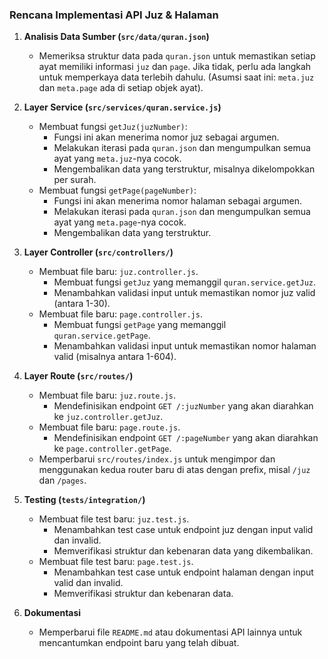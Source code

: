 ### Rencana Implementasi API Juz & Halaman

1.  **Analisis Data Sumber (`src/data/quran.json`)**
    *   Memeriksa struktur data pada `quran.json` untuk memastikan setiap ayat memiliki informasi `juz` dan `page`. Jika tidak, perlu ada langkah untuk memperkaya data terlebih dahulu. (Asumsi saat ini: `meta.juz` dan `meta.page` ada di setiap objek ayat).

2.  **Layer Service (`src/services/quran.service.js`)**
    *   Membuat fungsi `getJuz(juzNumber)`:
        *   Fungsi ini akan menerima nomor juz sebagai argumen.
        *   Melakukan iterasi pada `quran.json` dan mengumpulkan semua ayat yang `meta.juz`-nya cocok.
        *   Mengembalikan data yang terstruktur, misalnya dikelompokkan per surah.
    *   Membuat fungsi `getPage(pageNumber)`:
        *   Fungsi ini akan menerima nomor halaman sebagai argumen.
        *   Melakukan iterasi pada `quran.json` dan mengumpulkan semua ayat yang `meta.page`-nya cocok.
        *   Mengembalikan data yang terstruktur.

3.  **Layer Controller (`src/controllers/`)**
    *   Membuat file baru: `juz.controller.js`.
        *   Membuat fungsi `getJuz` yang memanggil `quran.service.getJuz`.
        *   Menambahkan validasi input untuk memastikan nomor juz valid (antara 1-30).
    *   Membuat file baru: `page.controller.js`.
        *   Membuat fungsi `getPage` yang memanggil `quran.service.getPage`.
        *   Menambahkan validasi input untuk memastikan nomor halaman valid (misalnya antara 1-604).

4.  **Layer Route (`src/routes/`)**
    *   Membuat file baru: `juz.route.js`.
        *   Mendefinisikan endpoint `GET /:juzNumber` yang akan diarahkan ke `juz.controller.getJuz`.
    *   Membuat file baru: `page.route.js`.
        *   Mendefinisikan endpoint `GET /:pageNumber` yang akan diarahkan ke `page.controller.getPage`.
    *   Memperbarui `src/routes/index.js` untuk mengimpor dan menggunakan kedua router baru di atas dengan prefix, misal `/juz` dan `/pages`.

5.  **Testing (`tests/integration/`)**
    *   Membuat file test baru: `juz.test.js`.
        *   Menambahkan test case untuk endpoint juz dengan input valid dan invalid.
        *   Memverifikasi struktur dan kebenaran data yang dikembalikan.
    *   Membuat file test baru: `page.test.js`.
        *   Menambahkan test case untuk endpoint halaman dengan input valid dan invalid.
        *   Memverifikasi struktur dan kebenaran data.

6.  **Dokumentasi**
    *   Memperbarui file `README.md` atau dokumentasi API lainnya untuk mencantumkan endpoint baru yang telah dibuat.
